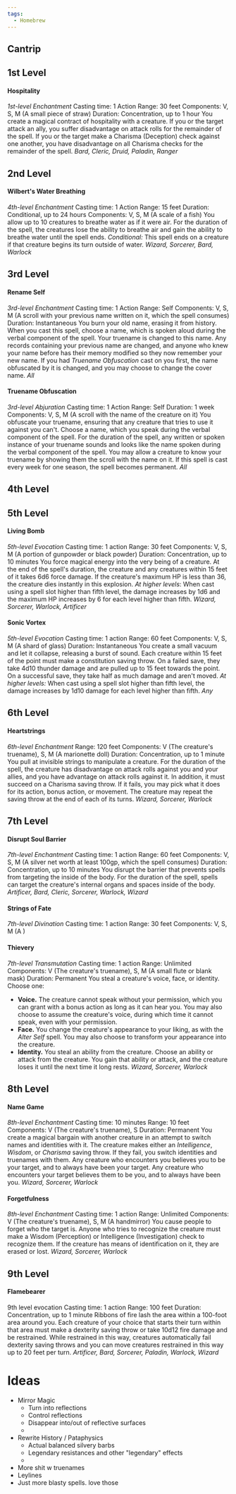 ```yaml
---
tags:
  - Homebrew
---
```

## Cantrip
## 1st Level
#### Hospitality
*1st-level Enchantment*
Casting time: 1 Action
Range: 30 feet
Components: V, S, M (A small piece of straw)
Duration: Concentration, up to 1 hour
You create a magical contract of hospitality with a creature. If you or the target attack an ally, you suffer disadvantage on attack rolls for the remainder of the spell. If you or the target make a Charisma (Deception) check against one another, you have disadvantage on all Charisma checks for the remainder of the spell.
*Bard, Cleric, Druid, Paladin, Ranger*
## 2nd Level
#### Wilbert's Water Breathing
*4th-level Enchantment*
Casting time: 1 Action
Range: 15 feet
Duration: Conditional, up to 24 hours
Components: V, S, M (A scale of a fish)
You allow up to 10 creatures to breathe water as if it were air. For the duration of the spell, the creatures lose the ability to breathe air and gain the ability to breathe water until the spell ends.
*Conditional:* This spell ends on a creature if that creature begins its turn outside of water.
*Wizard, Sorcerer, Bard, Warlock*
### 
## 3rd Level
#### Rename Self
*3rd-level Enchantment*
Casting time: 1 Action
Range: Self
Components: V, S, M (A scroll with your previous name written on it, which the spell consumes)
Duration: Instantaneous
You burn your old name, erasing it from history. When you cast this spell, choose a name, which is spoken aloud during the verbal component of the spell. Your truename is changed to this name. Any records containing your previous name are changed, and anyone who knew your name before has their memory modified so they now remember your new name. If you had *Truename Obfuscation* cast on you first, the name obfuscated by it is changed, and you may choose to change the cover name.
*All*
#### Truename Obfuscation
*3rd-level Abjuration*
Casting time: 1 Action
Range: Self
Duration: 1 week
Components: V, S, M (A scroll with the name of the creature on it)
You obfuscate your truename, ensuring that any creature that tries to use it against you can't. Choose a name, which you speak during the verbal component of the spell. For the duration of the spell, any written or spoken instance of your truename sounds and looks like the name spoken during the verbal component of the spell. You may allow a creature to know your truename by showing them the scroll with the name on it. If this spell is cast every week for one season, the spell becomes permanent.
*All*
## 4th Level

## 5th Level
#### Living Bomb
*5th-level Evocation*
Casting time: 1 action
Range: 30 feet
Components: V, S, M (A portion of gunpowder or black powder)
Duration: Concentration, up to 10 minutes
You force magical energy into the very being of a creature. At the end of the spell's duration, the creature and any creatures within 15 feet of it takes 6d6 force damage. If the creature's maximum HP is less than 36, the creature dies instantly in this explosion.
*At higher levels*: When cast using a spell slot higher than fifth level, the damage increases by 1d6 and the maximum HP increases by 6 for each level higher than fifth. 
*Wizard, Sorcerer, Warlock, Artificer*
#### Sonic Vortex
*5th-level Evocation*
Casting time: 1 action
Range: 60 feet
Components: V, S, M (A shard of glass)
Duration: Instantaneous
You create a small vacuum and let it collapse, releasing a burst of sound. Each creature within 15 feet of the point must make a constitution saving throw. On a failed save, they take 4d10 thunder damage and are pulled up to 15 feet towards the point. On a successful save, they take half as much damage and aren't moved.
*At higher levels:* When cast using a spell slot higher than fifth level, the damage increases by 1d10 damage for each level higher than fifth.
*Any*
## 6th Level
#### Heartstrings
*6th-level Enchantment*
Range: 120 feet
Components: V (The creature's truename), S, M (A marionette doll)
Duration: Concentration, up to 1 minute
You pull at invisible strings to manipulate a creature. For the duration of the spell, the creature has disadvantage on attack rolls against you and your allies, and you have advantage on attack rolls against it. In addition, it must succeed on a Charisma saving throw. If it fails, you may pick what it does for its action, bonus action, or movement. The creature may repeat the saving throw at the end of each of its turns.
*Wizard, Sorcerer, Warlock*
## 7th Level
#### Disrupt Soul Barrier
*7th-level Enchantment*
Casting time: 1 action
Range: 60 feet
Components: V, S, M (A silver net worth at least 100gp, which the spell consumes)
Duration: Concentration, up to 10 minutes
You disrupt the barrier that prevents spells from targeting the inside of the body. For the duration of the spell, spells can target the creature's internal organs and spaces inside of the body.
*Artificer, Bard, Cleric, Sorcerer, Warlock, Wizard*
#### Strings of Fate
*7th-level Divination*
Casting time: 1 action
Range: 30 feet
Components: V, S, M (A )
#### Thievery
*7th-level Transmutation*
Casting time: 1 action
Range: Unlimited
Components: V (The creature's truename), S, M (A small flute or blank mask)
Duration: Permanent
You steal a creature's voice, face, or identity. Choose one:
- **Voice.** The creature cannot speak without your permission, which you can grant with a bonus action as long as it can hear you. You may also choose to assume the creature's voice, during which time it cannot speak, even with your permission.
- **Face.** You change the creature's appearance to your liking, as with the *Alter Self* spell. You may also choose to transform your appearance into the creature.
- **Identity.** You steal an ability from the creature. Choose an ability or attack from the creature. You gain that ability or attack, and the creature loses it until the next time it long rests.
*Wizard, Sorcerer, Warlock*
## 8th Level
#### Name Game
*8th-level Enchantment*
Casting time: 10 minutes
Range: 10 feet
Components: V (The creature's truename), S
Duration: Permanent
You create a magical bargain with another creature in an attempt to switch names and identities with it. The creature makes either an *Intelligence*, *Wisdom*, or *Charisma* saving throw. If they fail, you switch identities and truenames with them. Any creature who encounters you believes you to be your target, and to always have been your target. Any creature who encounters your target believes them to be you, and to always have been you.
*Wizard, Sorcerer, Warlock*
#### Forgetfulness
*8th-level Enchantment*
Casting time: 1 action
Range: Unlimited
Components: V (The creature's truename), S, M (A handmirror)
You cause people to forget who the target is. Anyone who tries to recognize the creature must make a Wisdom (Perception) or Intelligence (Investigation) check to recognize them. If the creature has means of identification on it, they are erased or lost.
*Wizard, Sorcerer, Warlock*
## 9th Level
#### Flamebearer
9th level evocation
Casting time: 1 action
Range: 100 feet
Duration: Concentration, up to 1 minute
Ribbons of fire lash the area within a 100-foot area around you. Each creature of your choice that starts their turn within that area must make a dexterity saving throw or take 10d12 fire damage and be restrained. While restrained in this way, creatures automatically fail dexterity saving throws and you can move creatures restrained in this way up to 20 feet per turn.
*Artificer, Bard, Sorcerer, Paladin, Warlock, Wizard*

# Ideas
- Mirror Magic
	- Turn into reflections
	- Control reflections
	- Disappear into/out of reflective surfaces
	- 
- Rewrite History / Pataphysics
	- Actual balanced silvery barbs
	- Legendary resistances and other "legendary" effects
	- 
- More shit w truenames
- Leylines
- Just more blasty spells. love those